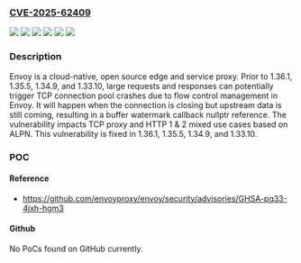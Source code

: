 ### [CVE-2025-62409](https://cve.mitre.org/cgi-bin/cvename.cgi?name=CVE-2025-62409)
![](https://img.shields.io/static/v1?label=Product&message=envoy&color=blue)
![](https://img.shields.io/static/v1?label=Version&message=%3C%201.33.10%20&color=brightgreen)
![](https://img.shields.io/static/v1?label=Version&message=%3E%3D%201.34.0%2C%20%3C%201.34.9%20&color=brightgreen)
![](https://img.shields.io/static/v1?label=Version&message=%3E%3D%201.35.0%2C%20%3C%201.35.5%20&color=brightgreen)
![](https://img.shields.io/static/v1?label=Version&message=%3E%3D%201.36.0%2C%20%3C%201.36.1%20&color=brightgreen)
![](https://img.shields.io/static/v1?label=Vulnerability&message=CWE-476%3A%20NULL%20Pointer%20Dereference&color=brightgreen)

### Description

Envoy is a cloud-native, open source edge and service proxy. Prior to 1.36.1, 1.35.5, 1.34.9, and 1.33.10, large requests and responses can potentially trigger TCP connection pool crashes due to flow control management in Envoy. It will happen when the connection is closing but upstream data is still coming, resulting in a buffer watermark callback nullptr reference. The vulnerability impacts TCP proxy and HTTP 1 & 2 mixed use cases based on ALPN. This vulnerability is fixed in 1.36.1, 1.35.5, 1.34.9, and 1.33.10.

### POC

#### Reference
- https://github.com/envoyproxy/envoy/security/advisories/GHSA-pq33-4jxh-hgm3

#### Github
No PoCs found on GitHub currently.

